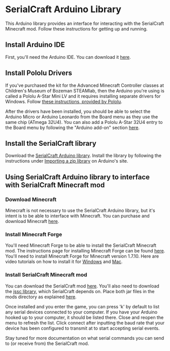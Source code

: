 # SerialCraft Arduino Library

This Arduino library provides an interface for interacting with the SerialCraft Minecraft mod. Follow these instructions for
getting up and running.

## Install Arduino IDE

First, you'll need the Arduino IDE. You can download it [here](https://www.arduino.cc/en/Main/Software).

## Install Pololu Drivers

If you've purchased the kit for the Advanced Minecraft Controller classes at Children's Museum of Bozeman STEAMlab, then the
Arduino you're using is called a Pololu A-Star Mini LV and it requires installing separate drivers for Windows. Follow [these
instructions, provided by Pololu](https://www.pololu.com/docs/0J61/6.1).

After the drivers have been installed, you should be able to select the Arduino Micro or Arduino Leonardo from the Board
menu as they use the same chip (ATmega 32U4). You can also add a Pololu A-Star 32U4 entry to the Board menu by following
the "Arduino add-on" section [here](https://github.com/pololu/a-star).

## Install the SerialCraft library

Download the [SerialCraft Arduino library](https://github.com/CMBSTEAMlab/serialcraft-arduino/archive/master.zip). Install the
library by following the instructions under [Importing a zip library](https://www.arduino.cc/en/Guide/Libraries#toc4) on Arduino's site.

## Using SerialCraft Arduino library to interface with SerialCraft Minecraft mod

### Download Minecraft

Minecraft is not necessary to use the SerialCraft Arduino library, but it's intent is to be able to interface with Minecraft. You
can purchase and download Minecraft [here](https://minecraft.net/).

### Install Minecraft Forge

You'll need Minecraft Forge to be able to install the SerialCraft Minecraft mod. The instructions page for installing Minecraft 
Forge can be found [here](http://www.minecraftforge.net/wiki/Installation/Universal). You'll need to install Minecraft Forge
for Minecraft version 1.7.10. Here are video tutorials on how to install it for [Windows](https://www.youtube.com/watch?v=ta74oqCi_vM)
and [Mac](https://www.youtube.com/watch?v=HnTJxLIP41c).

### Install SerialCraft Minecraft mod

You can download the SerialCraft mod [here](https://s3-us-west-2.amazonaws.com/serialcraft/SerialCraft-1.7.10-0.1-dev.jar). You'll
also need to download the [jssc library](https://s3-us-west-2.amazonaws.com/serialcraft/jssc-2.8.jar), which SerialCraft depends on.
Place both jar files in the mods directory as explained [here](http://www.minecraftmods.com/how-to-install-mods-for-minecraft-forge/).

Once installed and you enter the game, you can press 'k' by default to list any serial devices connected to your computer. If you
have your Arduino hooked up to your computer, it should be listed there. Close and reopen the menu to refresh the list. Click
connect after inputting the baud rate that your device has been configured to transmit at to start accepting serial events.

Stay tuned for more documentation on what serial commands you can send to (or receive from) the SerialCraft mod.
